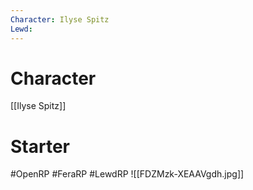 ```yaml
---
Character: Ilyse Spitz
Lewd: 
---
```

# Character
[[Ilyse Spitz]]

# Starter


#OpenRP #FeraRP #LewdRP
![[FDZMzk-XEAAVgdh.jpg]]